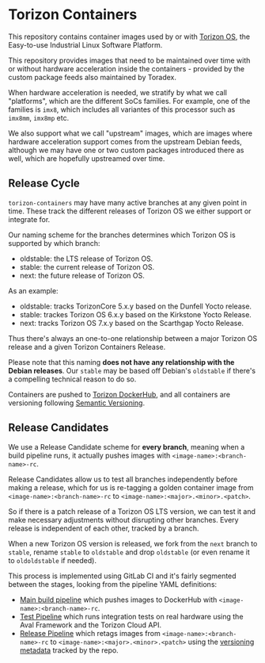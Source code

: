 # Torizon Containers

This repository contains container images used by or with
[Torizon OS](https://www.torizon.io), the Easy-to-use Industrial Linux Software 
Platform.

This repository provides images that need to be maintained over time with or
without hardware acceleration inside the containers - provided by the custom
package feeds also maintained by Toradex.

When hardware acceleration is needed, we stratify by what we call "platforms",
which are the different SoCs families. For example, one of the families is
`imx8`, which includes all variantes of this processor such as `imx8mm`,
`imx8mp` etc.

We also support what we call "upstream" images, which are images where hardware
acceleration support comes from the upstream Debian feeds, although we may have
one or two custom packages introduced there as well, which are hopefully
upstreamed over time.

## Release Cycle

`torizon-containers` may have many active branches at any given point in time.
These track the different releases of Torizon OS we either support or integrate
for.

Our naming scheme for the branches determines which Torizon OS is supported by
which branch:

- oldstable: the LTS release of Torizon OS.
- stable: the current release of Torizon OS.
- next: the future release of Torizon OS.

As an example:

- oldstable: tracks TorizonCore 5.x.y based on the Dunfell Yocto release.
- stable: trackes Torizon OS 6.x.y based on the Kirkstone Yocto Release.
- next: tracks Torizon OS 7.x.y based on the Scarthgap Yocto Release.

Thus there's always an one-to-one relationship between a major Torizon OS
release and a given Torizon Containers Release.

Please note that this naming **does not have any relationship with the Debian
releases**. Our `stable` may be based off Debian's `oldstable` if there's
a compelling technical reason to do so.

Containers are pushed to [Torizon DockerHub](https://hub.docker.com/u/torizon),
and all containers are versioning following
[Semantic Versioning](https://semver.org/).

## Release Candidates

We use a Release Candidate scheme for **every branch**, meaning when a build
pipeline runs, it actually pushes images with `<image-name>:<branch-name>-rc`.

Release Candidates allow us to test all branches independently before making a
release, which for us is re-tagging a golden container image from
`<image-name>:<branch-name>-rc` to `<image-name>:<major>.<minor>.<patch>`.

So if there is a patch release of a Torizon OS LTS version, we can test it and
make necessary adjustments without disrupting other branches. Every release is
independent of each other, tracked by a branch.

When a new Torizon OS version is released, we fork from the `next` branch to
`stable`, rename `stable` to `oldstable` and drop `oldstable` (or even rename it
to `oldoldstable` if needed).

This process is implemented using GitLab CI and it's fairly segmented between
the stages, looking from the pipeline YAML definitions:

- [Main build pipeline](.gitlab-ci.yml) which pushes images to DockerHub with
 `<image-name>:<branch-name>-rc`.
- [Test Pipeline](ci-scripts/test/test.yml) which runs integration tests on real
hardware using the Aval Framework and the Torizon Cloud API.
- [Release Pipeline](ci-scripts/release/release.yml) which retags images from
`<image-name>:<branch-name>-rc` to `<image-name>:<major>.<minor>.<patch>` using
the [versioning metadata](ci-scripts/container-versions) tracked by the repo.
